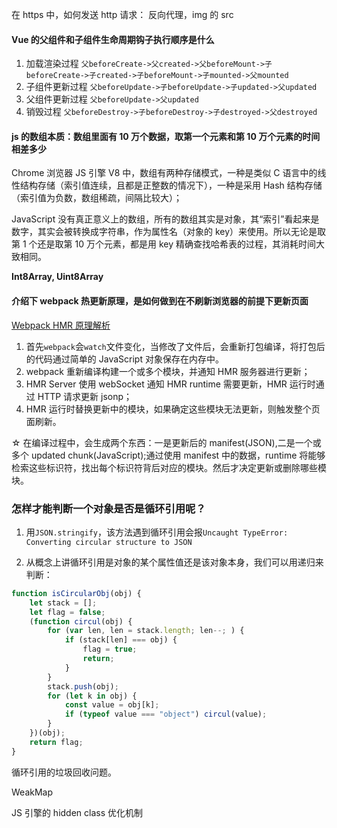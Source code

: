 在 https 中，如何发送 http 请求： 反向代理，img 的 src

#### Vue 的父组件和子组件生命周期钩子执行顺序是什么

1. 加载渲染过程
   `父beforeCreate->父created->父beforeMount->子beforeCreate->子created->子beforeMount->子mounted->父mounted`
2. 子组件更新过程
   `父beforeUpdate->子beforeUpdate->子updated->父updated`
3. 父组件更新过程
   `父beforeUpdate->父updated`
4. 销毁过程
   `父beforeDestroy->子beforeDestroy->子destroyed->父destroyed`

#### js 的数组本质：数组里面有 10 万个数据，取第一个元素和第 10 万个元素的时间相差多少

Chrome 浏览器 JS 引擎 V8 中，数组有两种存储模式，一种是类似 C 语言中的线性结构存储（索引值连续，且都是正整数的情况下），一种是采用 Hash 结构存储（索引值为负数，数组稀疏，间隔比较大）；

JavaScript 没有真正意义上的数组，所有的数组其实是对象，其“索引”看起来是数字，其实会被转换成字符串，作为属性名（对象的 key）来使用。所以无论是取第 1 个还是取第 10 万个元素，都是用 key 精确查找哈希表的过程，其消耗时间大致相同。

**Int8Array, Uint8Array**

#### 介绍下 webpack 热更新原理，是如何做到在不刷新浏览器的前提下更新页面

[Webpack HMR 原理解析](https://zhuanlan.zhihu.com/p/30669007)

1. 首先`webpack`会`watch`文件变化，当修改了文件后，会重新打包编译，将打包后的代码通过简单的 JavaScript 对象保存在内存中。
2. webpack 重新编译构建一个或多个模块，并通知 HMR 服务器进行更新；
3. HMR Server 使用 webSocket 通知 HMR runtime 需要更新，HMR 运行时通过 HTTP 请求更新 jsonp；
4. HMR 运行时替换更新中的模块，如果确定这些模块无法更新，则触发整个页面刷新。

☆ 在编译过程中，会生成两个东西：一是更新后的 manifest(JSON),二是一个或多个 updated chunk(JavaScript);通过使用 manifest 中的数据，runtime 将能够检索这些标识符，找出每个标识符背后对应的模块。然后才决定更新或删除哪些模块。

### 怎样才能判断一个对象是否是循环引用呢？

1.  用`JSON.stringify`，该方法遇到循环引用会报`Uncaught TypeError: Converting circular structure to JSON`

2.  从概念上讲循环引用是对象的某个属性值还是该对象本身，我们可以用递归来判断：

```js
function isCircularObj(obj) {
    let stack = [];
    let flag = false;
    (function circul(obj) {
        for (var len, len = stack.length; len--; ) {
            if (stack[len] === obj) {
                flag = true;
                return;
            }
        }
        stack.push(obj);
        for (let k in obj) {
            const value = obj[k];
            if (typeof value === "object") circul(value);
        }
    })(obj);
    return flag;
}
```

循环引用的垃圾回收问题。

WeakMap

JS 引擎的 hidden class 优化机制
